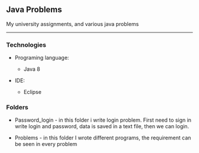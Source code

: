 ## Java Problems
Мy university assignments, and various java problems

-------

### Technologies
- Programing language:
    * Java 8
    
- IDE:
    * Eclipse

### Folders

* Password_login - in this folder i write login problem. First need to sign in write login and password, data is saved in a text file, then we can login.

* Problems - in this folder I wrote different programs, the requirement can be seen in every problem

